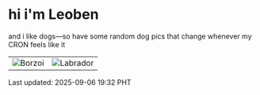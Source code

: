 # hi i'm Leoben

and i like dogs—so have some random dog pics that change whenever my CRON feels like it

|  |  |
|--------|----------|
| ![Borzoi](https://random-dog-vercel.vercel.app/api/random-borzoi?v=1757158368) | ![Labrador](https://random-dog-vercel.vercel.app/api/random-labrador?v=1757158368) |

Last updated: 2025-09-06 19:32 PHT
